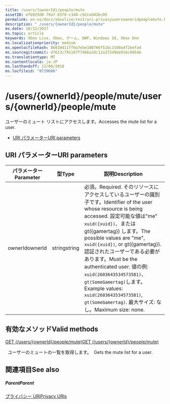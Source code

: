 ```yaml
---
title: /users/{ownerId}/people/mute
assetID: efb929d8-79a7-83f0-c348-c92ced42bc05
permalink: en-us/docs/xboxlive/rest/uri-privacyusersowneridpeoplemute.html
description: " /users/{ownerId}/people/mute"
ms.date: 10/12/2017
ms.topic: article
keywords: Xbox Live, Xbox, ゲーム, UWP, Windows 10, Xbox One
ms.localizationpriority: medium
ms.openlocfilehash: 86010d11ff0a7ebe188766f51bc3160a4f2befa4
ms.sourcegitcommit: d7613c791107f74b6a3dc12a372d9de916c0454b
ms.translationtype: MT
ms.contentlocale: ja-JP
ms.lasthandoff: 12/06/2018
ms.locfileid: "8739686"
---
```

# <a name="usersowneridpeoplemute"></a><span data-ttu-id="cf3fc-104">/users/{ownerId}/people/mute</span><span class="sxs-lookup"><span data-stu-id="cf3fc-104">/users/{ownerId}/people/mute</span></span>
<span data-ttu-id="cf3fc-105">ユーザーのミュート リストにアクセスします。</span><span class="sxs-lookup"><span data-stu-id="cf3fc-105">Accesses the mute list for a user.</span></span>

  * [<span data-ttu-id="cf3fc-106">URI パラメーター</span><span class="sxs-lookup"><span data-stu-id="cf3fc-106">URI parameters</span></span>](#ID4EQ)

<a id="ID4EQ"></a>


## <a name="uri-parameters"></a><span data-ttu-id="cf3fc-107">URI パラメーター</span><span class="sxs-lookup"><span data-stu-id="cf3fc-107">URI parameters</span></span>

| <span data-ttu-id="cf3fc-108">パラメーター</span><span class="sxs-lookup"><span data-stu-id="cf3fc-108">Parameter</span></span>| <span data-ttu-id="cf3fc-109">型</span><span class="sxs-lookup"><span data-stu-id="cf3fc-109">Type</span></span>| <span data-ttu-id="cf3fc-110">説明</span><span class="sxs-lookup"><span data-stu-id="cf3fc-110">Description</span></span>|
| --- | --- | --- |
| <span data-ttu-id="cf3fc-111">ownerId</span><span class="sxs-lookup"><span data-stu-id="cf3fc-111">ownerId</span></span>| <span data-ttu-id="cf3fc-112">string</span><span class="sxs-lookup"><span data-stu-id="cf3fc-112">string</span></span>| <span data-ttu-id="cf3fc-113">必須。</span><span class="sxs-lookup"><span data-stu-id="cf3fc-113">Required.</span></span> <span data-ttu-id="cf3fc-114">そのリソースにアクセスしているユーザーの識別子です。</span><span class="sxs-lookup"><span data-stu-id="cf3fc-114">Identifier of the user whose resource is being accessed.</span></span> <span data-ttu-id="cf3fc-115">設定可能な値は"me" <code>xuid({xuid})</code>、または gt({gamertag}) します。</span><span class="sxs-lookup"><span data-stu-id="cf3fc-115">The possible values are "me", <code>xuid({xuid})</code>, or gt({gamertag}).</span></span> <span data-ttu-id="cf3fc-116">認証されたユーザーである必要があります。</span><span class="sxs-lookup"><span data-stu-id="cf3fc-116">Must be the authenticated user.</span></span> <span data-ttu-id="cf3fc-117">値の例: <code>xuid(2603643534573581)</code>、<code>gt(SomeGamertag)</code>します。</span><span class="sxs-lookup"><span data-stu-id="cf3fc-117">Example values: <code>xuid(2603643534573581)</code>, <code>gt(SomeGamertag)</code>.</span></span> <span data-ttu-id="cf3fc-118">最大サイズ: なし。</span><span class="sxs-lookup"><span data-stu-id="cf3fc-118">Maximum size: none.</span></span> |

<a id="ID4ETB"></a>


## <a name="valid-methods"></a><span data-ttu-id="cf3fc-119">有効なメソッド</span><span class="sxs-lookup"><span data-stu-id="cf3fc-119">Valid methods</span></span>

[<span data-ttu-id="cf3fc-120">GET (/users/{ownerId}/people/mute)</span><span class="sxs-lookup"><span data-stu-id="cf3fc-120">GET (/users/{ownerId}/people/mute)</span></span>](uri-privacyusersowneridpeoplemuteget.md)

<span data-ttu-id="cf3fc-121">&nbsp;&nbsp;ユーザーのミュートの一覧を取得します。</span><span class="sxs-lookup"><span data-stu-id="cf3fc-121">&nbsp;&nbsp;Gets the mute list for a user.</span></span>

<a id="ID4E4B"></a>


## <a name="see-also"></a><span data-ttu-id="cf3fc-122">関連項目</span><span class="sxs-lookup"><span data-stu-id="cf3fc-122">See also</span></span>

<a id="ID4E6B"></a>


##### <a name="parent"></a><span data-ttu-id="cf3fc-123">Parent</span><span class="sxs-lookup"><span data-stu-id="cf3fc-123">Parent</span></span>

[<span data-ttu-id="cf3fc-124">プライバシー URI</span><span class="sxs-lookup"><span data-stu-id="cf3fc-124">Privacy URIs</span></span>](atoc-reference-privacyv2.md)
